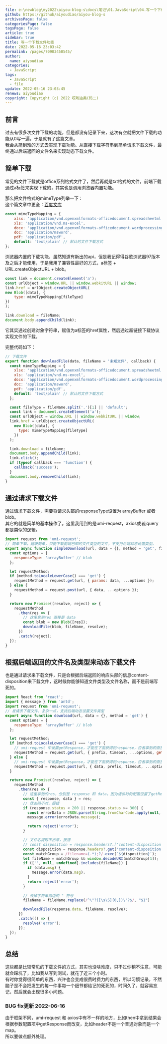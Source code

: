 ```yaml
---
file: e:\newblog\my2022\aiyou-blog-s\docs\笔记\01.JavaScript\04.写一个下载文件功能.md
github: https://github/aiyoudiao/aiyou-blog-s
archivesPage: false
categoriesPage: false
tagsPage: false
article: true
sidebar: true
title: 写一个下载文件功能
date: 2022-05-16 23:03:42
permalink: /pages/70903450545/
author: 
  name: aiyoudiao
categories: 
  - JavaScript
tags: 
  - JavaScript
  - file
update: 2022-05-16 23:03:45
renews: aiyoudiao
copyright: Copyright (c) 2022 哎哟迪奥(码二)
---
```


## 前言

过去有很多次文件下载的功能，但是都没有记录下来，这次有空就把文件下载的功能从0写一遍，于是就有了这篇文章。  
我会从简到难的方式去实现下载功能。从直接下载字符串到简单请求下载文件，最终通过后端返回的文件名来实现动态下载文件。

<!-- more -->

## 简单下载

常见的文件下载就是office系列格式文件了，然后再就是txt格式的文件，前端下载通过a标签来实现下载的，其实也是调用浏览器内置功能。

那么把文件格式的mimeType列举一下：  
这个篇文章中更全：[百度文库](https://wenku.baidu.com/view/b3b482f11a5f312b3169a45177232f60ddcce781.html)

```js
const mimeTypeMapping = {
    xlsx: 'application/vnd.openxmlformats-officedocument.spreadsheetml.sheet',
    xls: 'application/vnd.ms-excel',
    docx: 'application/vnd.openxmlformats-officedocument.wordprocessingml.document',
    doc: 'application/msword',
    pdf: 'application/pdf',
    default: 'text/plain' // 默认的文件下载方式
};

```

浏览器内置的下载功能，虽然知道有新出的api，但是我记得得谷歌浏览器97版本及之后才能使用，于是我用了兼容性最好的方式，a标签 + URL.createObjectURL + blob。

```js
const link = document.createElement('a');
const urlObject = window.URL || window.webkitURL || window;
link.href = urlObject.createObjectURL(
new Blob([data], {
    type: mimeTypeMapping[fileType]
})
);

link.download = fileName;
document.body.appendChild(link);
```

它其实通过创建对象字符串，赋值为a标签的href属性，然后通过超链接下载协议实现文件的下载。

完整代码如下：

```js
// 下载文件
export function downloadFile(data, fileName = '未知文件', callback) {
  const mimeTypeMapping = {
    xlsx: 'application/vnd.openxmlformats-officedocument.spreadsheetml.sheet',
    xls: 'application/vnd.ms-excel',
    docx: 'application/vnd.openxmlformats-officedocument.wordprocessingml.document',
    doc: 'application/msword',
    pdf: 'application/pdf',
    default: 'text/plain' // 默认的文件下载方式
  };

  const fileType = fileName.split('.')[1] || 'default';
  const link = document.createElement('a');
  const urlObject = window.URL || window.webkitURL || window;
  link.href = urlObject.createObjectURL(
    new Blob([data], {
      type: mimeTypeMapping[fileType]
    })
  );

  link.download = fileName;
  document.body.appendChild(link);
  link.click();
  if (typeof callback === 'function') {
    callback('success');
  }
  document.body.removeChild(link);
}
```

## 通过请求下载文件

通过请求下载文件，需要将请求头部的responseType设置为 arrayBuffer 或者 blob。  
其它的就是简单的基本操作了。这里我用到的是umi-request，axios或者jquery都是类似的逻辑。

```js
import request from 'umi-request';
// 简单下载，超级简单，只能下载前端已知的文件类型的文件，不支持后端动态设置类型。
export async function simpleDownload(url, data = {}, method = 'get', fileName) {
  const options = {
    responseType: 'arrayBuffer' // blob
  };

  let requestMethod;
  if (method.toLocaleLowerCase() === 'get') {
    requestMethod = request.get(url, { params: data, ...options });
  } else {
    requestMethod = request.post(url, { data, ...options });
  }

  return new Promise((resolve, reject) => {
    requestMethod
      .then(res => {
        // 这里拿到res 直接是 data
        const blob = new Blob([res]);
        downloadFile(blob, fileName, resolve);
      })
      .catch(reject);
  });
}
```

## 根据后端返回的文件名及类型来动态下载文件

也是通过请求来下载文件，只是会根据后端返回的响应头部的信息content-disposition来下载文件，这时候你能够知道文件类型及文件名称，而不是前端写死的。

```js
import React from 'react';
import { message } from 'antd';
import request from 'umi-request';
// 发请求下载文件，复杂一点，支持后端动态设置文件类型
export async function download(url, data = {}, method = 'get') {
  const options = {
    responseType: 'arrayBuffer' // blob
  };

  let requestMethod;
  if (method.toLocaleLowerCase() === 'get') {
    // umi-request 中设置getResponse，才能在下面获得到response，否者拿到的直接是data
    requestMethod = request.get(url, { prefix, timeout, ...options, getResponse: true }); 
  } else {
    // umi-request 中设置getResponse，才能在下面获得到response，否者拿到的直接是data
    requestMethod = request.post(url, { data, prefix, timeout, ...options, getResponse: true });
  }

  return new Promise((resolve, reject) => {
    requestMethod
      .then(res => {
        // 这里拿到的res，分别是 response 和 data，因为请求时的配置设置了getResponse
        const { response, data } = res;
        // 状态码不对，报错
        if (response.status < 200 || response.status >= 300) {
          const errorData = JSON.parse(String.fromCharCode.apply(null, new Uint8Array(data)));
          message.error(errorData.message);

          return reject('error');
        }

        // 文件名提取不出来，报错
        // const disposition = response.headers?.['content-disposition']; headers是一个Map结构，得使用map的get方法才行
        const disposition = response.headers?.get('content-disposition');
        const matchGroup = /filename=(.*);?/.exec(`${disposition}`);
        let fileName = matchGroup && window.decodeURI(matchGroup[1]);
        if (['', null, undefined].includes(fileName)) {
          if (data.msg) {
            message.error(data.msg);
          }
          return reject('error');
        }
        
        // 去掉字符串两边的 " 符号
        fileName = fileName.replace(/^\"?([\s\S]{0,})\"?$/, "$1")

        downloadFile(response.data, fileName, resolve);
      })
      .catch(() => {
        resolve('error');
      });
  });
}
```

## 总结

这些都是比较常见的下载文件的方式，其实也没啥难度，只不过你稍不注意，可能就会踩坑了，比如我从写到测试，就花了近三个小时。  
有时你觉得很简单的东西，兴许也会变成很费时费力的东西，所以习惯记录，不然脑子是不会把发生的每一件事每一个细节都给记的死死的，时间久了，就容易忘记，然后就会出现很多小问题。

### BUG fix更新 2022-06-16

由于框架不同，umi-request 和 axios中有不一样的地方，比如then中拿到结果会根据参数配置项中getResponse而改变，比如header不是一个普通对象而是一个map。  
所以要做点额外处理。


